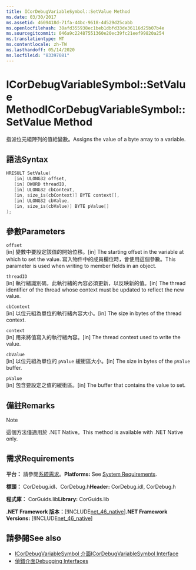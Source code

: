 ```yaml
---
title: ICorDebugVariableSymbol::SetValue Method
ms.date: 03/30/2017
ms.assetid: 4609418d-71fa-44bc-9618-4d529d25cabb
ms.openlocfilehash: 38afd355938ec1beb1dbfd33de36116d25b07b4e
ms.sourcegitcommit: 046a9c22487551360e20ec39fc21eef99820a254
ms.translationtype: MT
ms.contentlocale: zh-TW
ms.lasthandoff: 05/14/2020
ms.locfileid: "83397081"
---
```

# <a name="icordebugvariablesymbolsetvalue-method"></a><span data-ttu-id="2036f-102">ICorDebugVariableSymbol::SetValue Method</span><span class="sxs-lookup"><span data-stu-id="2036f-102">ICorDebugVariableSymbol::SetValue Method</span></span>
<span data-ttu-id="2036f-103">指派位元組陣列的值給變數。</span><span class="sxs-lookup"><span data-stu-id="2036f-103">Assigns the value of a byte array to a variable.</span></span>  
  
## <a name="syntax"></a><span data-ttu-id="2036f-104">語法</span><span class="sxs-lookup"><span data-stu-id="2036f-104">Syntax</span></span>  
  
```cpp  
HRESULT SetValue(  
   [in] ULONG32 offset,  
   [in] DWORD threadID,  
   [in] ULONG32 cbContext,  
   [in, size_is(cbContext)] BYTE context[],  
   [in] ULONG32 cbValue,  
   [in, size_is(cbValue)] BYTE pValue[]  
);  
```  
  
## <a name="parameters"></a><span data-ttu-id="2036f-105">參數</span><span class="sxs-lookup"><span data-stu-id="2036f-105">Parameters</span></span>  
 `offset`  
 <span data-ttu-id="2036f-106">[in] 變數中要設定該值的開始位移。</span><span class="sxs-lookup"><span data-stu-id="2036f-106">[in] The starting offset in the variable at which to set the value.</span></span> <span data-ttu-id="2036f-107">寫入物件中的成員欄位時，會使用這個參數。</span><span class="sxs-lookup"><span data-stu-id="2036f-107">This parameter is used when writing to member fields in an object.</span></span>  
  
 `threadID`  
 <span data-ttu-id="2036f-108">[in] 執行緒識別碼，此執行緒的內容必須更新，以反映新的值。</span><span class="sxs-lookup"><span data-stu-id="2036f-108">[in] The thread identifier of the thread whose context must be updated to reflect the new value.</span></span>  
  
 `cbContext`  
 <span data-ttu-id="2036f-109">[in] 以位元組為單位的執行緒內容大小。</span><span class="sxs-lookup"><span data-stu-id="2036f-109">[in] The size in bytes of the thread context.</span></span>  
  
 `context`  
 <span data-ttu-id="2036f-110">[in] 用來將值寫入的執行緒內容。</span><span class="sxs-lookup"><span data-stu-id="2036f-110">[in] The thread context used to write the value.</span></span>  
  
 `cbValue`  
 <span data-ttu-id="2036f-111">[in] 以位元組為單位的 `pValue` 緩衝區大小。</span><span class="sxs-lookup"><span data-stu-id="2036f-111">[in] The size in bytes of the `pValue` buffer.</span></span>  
  
 `pValue`  
 <span data-ttu-id="2036f-112">[in] 包含要設定之值的緩衝區。</span><span class="sxs-lookup"><span data-stu-id="2036f-112">[in] The buffer that contains the value to set.</span></span>  
  
## <a name="remarks"></a><span data-ttu-id="2036f-113">備註</span><span class="sxs-lookup"><span data-stu-id="2036f-113">Remarks</span></span>  
  
> [!NOTE]
> <span data-ttu-id="2036f-114">這個方法僅適用於 .NET Native。</span><span class="sxs-lookup"><span data-stu-id="2036f-114">This method is available with .NET Native only.</span></span>  
  
## <a name="requirements"></a><span data-ttu-id="2036f-115">需求</span><span class="sxs-lookup"><span data-stu-id="2036f-115">Requirements</span></span>  
 <span data-ttu-id="2036f-116">**平台：** 請參閱[系統需求](../../get-started/system-requirements.md)。</span><span class="sxs-lookup"><span data-stu-id="2036f-116">**Platforms:** See [System Requirements](../../get-started/system-requirements.md).</span></span>  
  
 <span data-ttu-id="2036f-117">**標頭：** CorDebug.idl、CorDebug.h</span><span class="sxs-lookup"><span data-stu-id="2036f-117">**Header:** CorDebug.idl, CorDebug.h</span></span>  
  
 <span data-ttu-id="2036f-118">**程式庫：** CorGuids.lib</span><span class="sxs-lookup"><span data-stu-id="2036f-118">**Library:** CorGuids.lib</span></span>  
  
 <span data-ttu-id="2036f-119">**.NET Framework 版本：**[!INCLUDE[net_46_native](../../../../includes/net-46-native-md.md)]</span><span class="sxs-lookup"><span data-stu-id="2036f-119">**.NET Framework Versions:** [!INCLUDE[net_46_native](../../../../includes/net-46-native-md.md)]</span></span>  
  
## <a name="see-also"></a><span data-ttu-id="2036f-120">請參閱</span><span class="sxs-lookup"><span data-stu-id="2036f-120">See also</span></span>

- [<span data-ttu-id="2036f-121">ICorDebugVariableSymbol 介面</span><span class="sxs-lookup"><span data-stu-id="2036f-121">ICorDebugVariableSymbol Interface</span></span>](icordebugvariablesymbol-interface.md)
- [<span data-ttu-id="2036f-122">偵錯介面</span><span class="sxs-lookup"><span data-stu-id="2036f-122">Debugging Interfaces</span></span>](debugging-interfaces.md)
